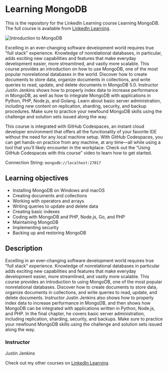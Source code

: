 # Learning MongoDB

This is the repository for the LinkedIn Learning course Learning MongoDB. The full course is available from [LinkedIn Learning][lil-course-url].

![Introduction to MongoDB][lil-thumbnail-url]

Excelling in an ever-changing software development world requires true "full stack" experience. Knowledge of nonrelational databases, in particular, adds exciting new capabilities and features that make everyday development easier, more streamlined, and vastly more scalable. This course provides an introduction on how to use MongoDB, one of the most popular nonrelational databases in the world. Discover how to create documents to store data, organize documents in collections, and write queries to read, update, and delete documents in MongoDB 5.0. Instructor Justin Jenkins shows how to properly index data to increase performance in MongoDB, as well as how to integrate MongoDB with applications in Python, PHP, Node.js, and Golang. Learn about basic server administration, including new content on replication, sharding, security, and backup procedures. Make sure to practice your newfound MongoDB skills using the challenge and solution sets issued along the way.

This course is integrated with GitHub Codespaces, an instant cloud developer environment that offers all the functionality of your favorite IDE without the need for any local machine setup. With GitHub Codespaces, you can get hands-on practice from any machine, at any time—all while using a tool that you’ll likely encounter in the workplace. Check out the “Using GitHub Codespaces with this course” video to learn how to get started.

Connection String: `mongodb://localhost:27017`

## Learning objectives

-   Installing MongoDB on Windows and macOS
-   Creating documents and collections
-   Working with operators and arrays
-   Writing queries to update and delete data
-   Creating basic indexes
-   Coding with MongoDB and PHP, Node.js, Go, and PHP
-   Maintaining MongoDB
-   Implementing security
-   Backing up and restoring MongoDB

## Description

Excelling in an ever-changing software development world requires true "full stack" experience. Knowledge of nonrelational databases in particular adds exciting new capabilities and features that make everyday development easier, more streamlined, and vastly more scalable. This course provides an introduction to using MongoDB, one of the most popular nonrelational databases. Discover how to create documents to store data, organize documents in collections, and write queries to read, update, and delete documents. Instructor Justin Jenkins also shows how to properly index data to increase performance in MongoDB, and then shows how MongoDB can be integrated with applications written in Python, Node.js, and PHP. In the final chapter, he covers basic server administration, including replication, sharding, security, and backups. Make sure to practice your newfound MongoDB skills using the challenge and solution sets issued along the way.

### Instructor

Justin Jenkins

Check out my other courses on [LinkedIn Learning](https://www.linkedin.com/learning/instructors/justin-jenkins).

[lil-course-url]: https://www.linkedin.com/learning/learning-mongodb-17360744?dApp=59033956
[lil-thumbnail-url]: https://cdn.lynda.com/course/3011845/3011845-1643915612586-16x9.jpg
[lil-course-url]: https://www.linkedin.com/learning/

